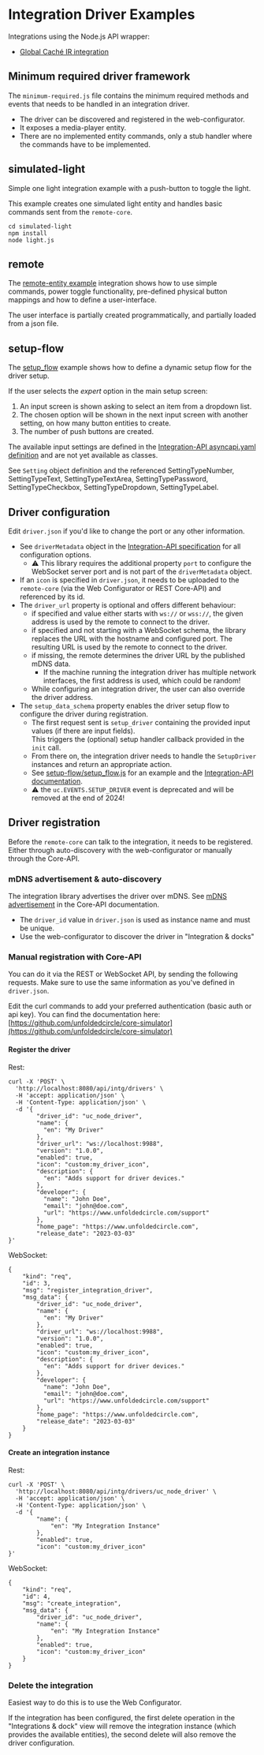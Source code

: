 # Integration Driver Examples

Integrations using the Node.js API wrapper:
- [Global Caché IR integration](https://github.com/unfoldedcircle/integration-globalcache)

## Minimum required driver framework

The `minimum-required.js` file contains the minimum required methods and events that needs to be handled in an
integration driver.

- The driver can be discovered and registered in the web-configurator.
- It exposes a media-player entity.
- There are no implemented entity commands, only a stub handler where the commands have to be implemented.

## simulated-light

Simple one light integration example with a push-button to toggle the light.

This example creates one simulated light entity and handles basic commands sent from the `remote-core`.

```shell
cd simulated-light
npm install
node light.js
```

## remote

The [remote-entity example](remote/remote.js) integration shows how to use simple commands, power toggle functionality,
pre-defined physical button mappings and how to define a user-interface.

The user interface is partially created programmatically, and partially loaded from a json file.  

## setup-flow

The [setup_flow](setup-flow/setup_flow.js) example shows how to define a dynamic setup flow for the driver setup.

If the user selects the _expert_ option in the main setup screen:

1. An input screen is shown asking to select an item from a dropdown list.
2. The chosen option will be shown in the next input screen with another setting, on how many button entities to create.
3. The number of push buttons are created.

The available input settings are defined in the [Integration-API asyncapi.yaml definition](https://github.com/unfoldedcircle/core-api/tree/main/integration-api)
and are not yet available as classes.

See `Setting` object definition and the referenced SettingTypeNumber, SettingTypeText, SettingTypeTextArea,
SettingTypePassword, SettingTypeCheckbox, SettingTypeDropdown, SettingTypeLabel.

## Driver configuration

Edit `driver.json` if you'd like to change the port or any other information.

- See `driverMetadata` object in the [Integration-API specification](https://github.com/unfoldedcircle/core-api/tree/main/integration-api)
  for all configuration options.
  - ⚠️ This library requires the additional property `port` to configure the WebSocket server port and is not part of
    the `driverMetadata` object.
- If an `icon` is specified in `driver.json`, it needs to be uploaded to the `remote-core` (via the Web Configurator
  or REST Core-API) and referenced by its id.
- The `driver_url` property is optional and offers different behaviour:
  - if specified and value either starts with `ws://` or `wss://`, the given address is used by the remote to connect
    to the driver.
  - if specified and not starting with a WebSocket schema, the library replaces the URL with the hostname and configured
    port. The resulting URL is used by the remote to connect to the driver.
  - if missing, the remote determines the driver URL by the published mDNS data.
    - If the machine running the integration driver has multiple network interfaces, the first address is used, which
      could be random!
  - While configuring an integration driver, the user can also override the driver address.
- The `setup_data_schema` property enables the driver setup flow to configure the driver during registration.
  - The first request sent is `setup_driver` containing the provided input values (if there are input fields).  
    This triggers the (optional) setup handler callback provided in the `init` call.
  - From there on, the integration driver needs to handle the `SetupDriver` instances and return an appropriate action.
  - See [setup-flow/setup_flow.js](setup-flow/setup_flow.js) for an example and the [Integration-API documentation](https://github.com/unfoldedcircle/core-api/tree/main/doc/integration-driver).
  - ⚠️ the `uc.EVENTS.SETUP_DRIVER` event is deprecated and will be removed at the end of 2024!

## Driver registration

Before the `remote-core` can talk to the integration, it needs to be registered. Either through auto-discovery with the
web-configurator or manually through the Core-API.

### mDNS advertisement & auto-discovery

The integration library advertises the driver over mDNS. See [mDNS advertisement](https://github.com/unfoldedcircle/core-api/blob/main/doc/integration-driver/driver-advertisement.md)
in the Core-API documentation.

- The `driver_id` value in `driver.json` is used as instance name and must be unique.
- Use the web-configurator to discover the driver in "Integration & docks"

### Manual registration with Core-API

You can do it via the REST or WebSocket API, by sending the following requests.
Make sure to use the same information as you've defined in `driver.json`.

Edit the curl commands to add your preferred authentication (basic auth or api key).
You can find the documentation here: [https://github.com/unfoldedcircle/core-simulator](https://github.com/unfoldedcircle/core-simulator)

#### Register the driver

Rest:

```
curl -X 'POST' \
  'http://localhost:8080/api/intg/drivers' \
  -H 'accept: application/json' \
  -H 'Content-Type: application/json' \
  -d '{
        "driver_id": "uc_node_driver",
        "name": {
          "en": "My Driver"
        },
        "driver_url": "ws://localhost:9988",
        "version": "1.0.0",
        "enabled": true,
        "icon": "custom:my_driver_icon",
        "description": {
          "en": "Adds support for driver devices."
        },
        "developer": {
          "name": "John Doe",
          "email": "john@doe.com",
          "url": "https://www.unfoldedcircle.com/support"
        },
        "home_page": "https://www.unfoldedcircle.com",
        "release_date": "2023-03-03"
}'
```

WebSocket:

```
{
    "kind": "req",
    "id": 3,
    "msg": "register_integration_driver",
    "msg_data": {
        "driver_id": "uc_node_driver",
        "name": {
          "en": "My Driver"
        },
        "driver_url": "ws://localhost:9988",
        "version": "1.0.0",
        "enabled": true,
        "icon": "custom:my_driver_icon",
        "description": {
          "en": "Adds support for driver devices."
        },
        "developer": {
          "name": "John Doe",
          "email": "john@doe.com",
          "url": "https://www.unfoldedcircle.com/support"
        },
        "home_page": "https://www.unfoldedcircle.com",
        "release_date": "2023-03-03"
    }
}
```

#### Create an integration instance

Rest:

```
curl -X 'POST' \
  'http://localhost:8080/api/intg/drivers/uc_node_driver' \
  -H 'accept: application/json' \
  -H 'Content-Type: application/json' \
  -d '{
        "name": {
            "en": "My Integration Instance"
        },
        "enabled": true,
        "icon": "custom:my_driver_icon"
}'
```

WebSocket:

```
{
    "kind": "req",
    "id": 4,
    "msg": "create_integration",
    "msg_data": {
        "driver_id": "uc_node_driver",
        "name": {
            "en": "My Integration Instance"
        },
        "enabled": true,
        "icon": "custom:my_driver_icon"
    }
}
```

### Delete the integration

Easiest way to do this is to use the Web Configurator.

If the integration has been configured, the first delete operation in the "Integrations & dock" view will remove the
integration instance (which provides the available entities), the second delete will also remove the driver
configuration.

